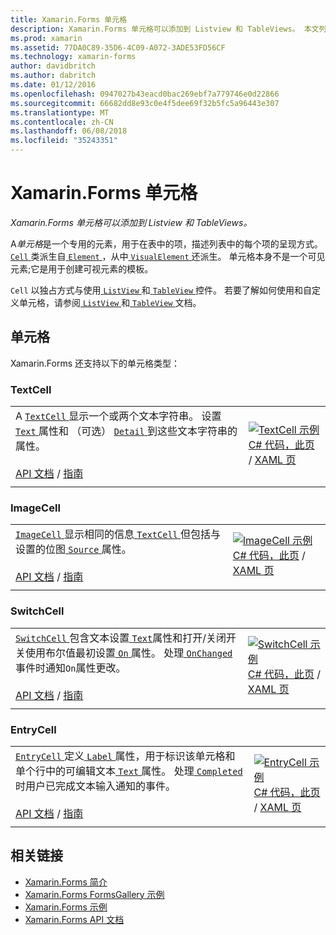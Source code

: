 ```yaml
---
title: Xamarin.Forms 单元格
description: Xamarin.Forms 单元格可以添加到 Listview 和 TableViews。 本文列出了 Xamarin.Forms 中包含的单元格。
ms.prod: xamarin
ms.assetid: 77DA0C89-35D6-4C09-A072-3ADE53FD56CF
ms.technology: xamarin-forms
author: davidbritch
ms.author: dabritch
ms.date: 01/12/2016
ms.openlocfilehash: 0947027b43eacd0bac269ebf7a779746e0d22866
ms.sourcegitcommit: 66682dd8e93c0e4f5dee69f32b5fc5a96443e307
ms.translationtype: MT
ms.contentlocale: zh-CN
ms.lasthandoff: 06/08/2018
ms.locfileid: "35243351"
---
```

# <a name="xamarinforms-cells"></a>Xamarin.Forms 单元格

_Xamarin.Forms 单元格可以添加到 Listview 和 TableViews。_

A*单元格*是一个专用的元素，用于在表中的项，描述列表中的每个项的呈现方式。 [ `Cell` ](https://developer.xamarin.com/api/type/Xamarin.Forms.Cell/)类派生自[ `Element` ](https://developer.xamarin.com/api/type/Xamarin.Forms.Element/)，从中[ `VisualElement` ](https://developer.xamarin.com/api/type/Xamarin.Forms.Element/)还派生。 单元格本身不是一个可见元素;它是用于创建可视元素的模板。

`Cell` 以独占方式与使用[ `ListView` ](views.md#listView)和[ `TableView` ](views.md#tableView)控件。 若要了解如何使用和自定义单元格，请参阅[ `ListView` ](~/xamarin-forms/user-interface/listview/index.md)和[ `TableView` ](~/xamarin-forms/user-interface/tableview.md)文档。

## <a name="cells"></a>单元格

Xamarin.Forms 还支持以下的单元格类型：

<a name="textCell" />

### <a name="textcell"></a>TextCell

|     |     |
| --- | --- |
| A [ `TextCell` ](https://developer.xamarin.com/api/type/Xamarin.Forms.TextCell)显示一个或两个文本字符串。 设置[ `Text` ](https://developer.xamarin.com/api/property/Xamarin.Forms.TextCell.Text/)属性和 （可选） [ `Detail` ](https://developer.xamarin.com/api/property/Xamarin.Forms.TextCell.Detail/)到这些文本字符串的属性。<br /><br />[API 文档](https://developer.xamarin.com/api/type/Xamarin.Forms.TextCell) / [指南](~/xamarin-forms/user-interface/listview/customizing-cell-appearance.md#TextCell) | [![TextCell 示例](cells-images/TextCell.png "TextCell 示例")](cells-images/TextCell-Large.png#lightbox "TextCell 示例")<br />[C# 代码，此页](https://github.com/xamarin/xamarin-forms-samples/blob/master/FormsGallery/FormsGallery/FormsGallery/CodeExamples/TextCellDemoPage.cs) / [XAML 页](https://github.com/xamarin/xamarin-forms-samples/blob/master/FormsGallery/FormsGallery/FormsGallery/XamlExamples/TextCellDemoPage.xaml) |
|     |     |

### <a name="imagecell"></a>ImageCell

|     |     |
| --- | --- |
| [ `ImageCell` ](https://developer.xamarin.com/api/type/Xamarin.Forms.ImageCell)显示相同的信息[ `TextCell` ](#textCell)但包括与设置的位图[ `Source` ](https://developer.xamarin.com/api/property/Xamarin.Forms.Image.Source/)属性。<br /><br />[API 文档](https://developer.xamarin.com/api/type/Xamarin.Forms.ImageCell) / [指南](~/xamarin-forms/user-interface/listview/customizing-cell-appearance.md#ImageCell) | [![ImageCell 示例](cells-images/ImageCell.png "ImageCell 示例")](cells-images/ImageCell-Large.png#lightbox "ImageCell 示例")<br />[C# 代码，此页](https://github.com/xamarin/xamarin-forms-samples/blob/master/FormsGallery/FormsGallery/FormsGallery/CodeExamples/ImageCellDemoPage.cs) / [XAML 页](https://github.com/xamarin/xamarin-forms-samples/blob/master/FormsGallery/FormsGallery/FormsGallery/XamlExamples/ImageCellDemoPage.xaml) |
|     |     |

### <a name="switchcell"></a>SwitchCell

|     |     |
| --- | --- |
| [ `SwitchCell` ](https://developer.xamarin.com/api/type/Xamarin.Forms.SwitchCell)包含文本设置[ `Text`](https://developer.xamarin.com/api/property/Xamarin.Forms.SwitchCellText/)属性和打开/关闭开关使用布尔值最初设置[ `On` ](https://developer.xamarin.com/api/property/Xamarin.Forms.SwitchCell.On/)属性。 处理[ `OnChanged` ](https://developer.xamarin.com/api/event/Xamarin.Forms.SwitchCell.OnChanged/)事件时通知`On`属性更改。<br /><br />[API 文档](https://developer.xamarin.com/api/type/Xamarin.Forms.SwitchCell) / [指南](~/xamarin-forms/user-interface/tableview.md#switchcell) | [![SwitchCell 示例](cells-images/SwitchCell.png "SwitchCell 示例")](cells-images/SwitchCell-Large.png#lightbox "SwitchCell 示例")<br />[C# 代码，此页](https://github.com/xamarin/xamarin-forms-samples/blob/master/FormsGallery/FormsGallery/FormsGallery/CodeExamples/SwitchCellDemoPage.cs) / [XAML 页](https://github.com/xamarin/xamarin-forms-samples/blob/master/FormsGallery/FormsGallery/FormsGallery/XamlExamples/SwitchCellDemoPage.xaml) |
|     |     |

### <a name="entrycell"></a>EntryCell

|     |     |
| --- | --- |
| [ `EntryCell` ](https://developer.xamarin.com/api/type/Xamarin.Forms.EntryCell)定义[ `Label` ](https://developer.xamarin.com/api/property/Xamarin.Forms.EntryCell.Label/)属性，用于标识该单元格和单个行中的可编辑文本[ `Text` ](https://developer.xamarin.com/api/property/Xamarin.Forms.EntryCell.Text/)属性。 处理[ `Completed` ](https://developer.xamarin.com/api/event/Xamarin.Forms.EntryCell.Completed/)时用户已完成文本输入通知的事件。<br /><br />[API 文档](https://developer.xamarin.com/api/type/Xamarin.Forms.EntryCell) / [指南](~/xamarin-forms/user-interface/tableview.md#entrycell) | [![EntryCell 示例](cells-images/EntryCell.png "EntryCell 示例")](cells-images/EntryCell-Large.png#lightbox "EntryCell 示例")<br />[C# 代码，此页](https://github.com/xamarin/xamarin-forms-samples/blob/master/FormsGallery/FormsGallery/FormsGallery/CodeExamples/EntryCellDemoPage.cs) / [XAML 页](https://github.com/xamarin/xamarin-forms-samples/blob/master/FormsGallery/FormsGallery/FormsGallery/XamlExamples/EntryCellDemoPage.xaml) |
|     |     |


## <a name="related-links"></a>相关链接

- [Xamarin.Forms 简介](~/xamarin-forms/get-started/introduction-to-xamarin-forms.md)
- [Xamarin.Forms FormsGallery 示例](https://developer.xamarin.com/samples/xamarin-forms/FormsGallery/)
- [Xamarin.Forms 示例](https://developer.xamarin.com/samples/xamarin-forms/all/)
- [Xamarin.Forms API 文档](https://developer.xamarin.com/api/root/Xamarin.Forms/)

